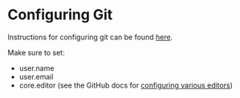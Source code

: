 # Configuring Git

Instructions for configuring git can be found [here](https://git-scm.com/book/en/v2/Getting-Started-First-Time-Git-Setup).

Make sure to set:

- user.name
- user.email
- core.editor (see the GitHub docs for [configuring various editors](https://docs.github.com/en/get-started/getting-started-with-git/associating-text-editors-with-git))
